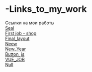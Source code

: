 # -Links_to_my_work
 Ссылки на мои работы
 <br>
 <a href="https://metla07.github.io/seal.githab.io/">Seal<a>
 <br>
 <a href="https://metla07.github.io/">First job - shop<a>
 <br>
 <a href="https://metla07.github.io/Final_layout/">Final_layout<a>
 <br>
 <a href="https://metla07.github.io/neew/">Neew<a>
 <br>
 <a href="https://metla07.github.io/New_Year/">New_Year<a>
 <br>
 <a href="https://metla07.github.io/button_js/">Button_js<a>
 <br>
 <a href="https://metla07.github.io/vue_development/">VUE_JOB<a>
 <br>
 <a href="#">Null<a>
 

